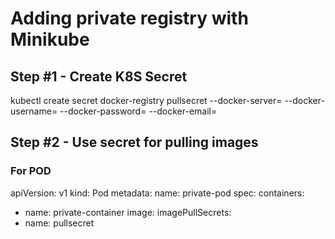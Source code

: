 # Adding private registry with Minikube
## Step #1 - Create K8S Secret
kubectl create secret docker-registry pullsecret --docker-server=<your-registry-server> --docker-username=<your-username> --docker-password=<your-password> --docker-email=<your-email>
  
## Step #2 - Use secret for pulling images

### For POD
apiVersion: v1
kind: Pod
metadata:
  name: private-pod
spec:
  containers:
  - name: private-container
    image: <your-private-image>
  imagePullSecrets:
  - name: pullsecret
